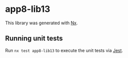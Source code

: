 # app8-lib13

This library was generated with [Nx](https://nx.dev).

## Running unit tests

Run `nx test app8-lib13` to execute the unit tests via [Jest](https://jestjs.io).

